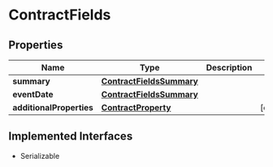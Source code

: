 

# ContractFields


## Properties

Name | Type | Description | Notes
------------ | ------------- | ------------- | -------------
**summary** | [**ContractFieldsSummary**](ContractFieldsSummary.md) |  | 
**eventDate** | [**ContractFieldsSummary**](ContractFieldsSummary.md) |  | 
**additionalProperties** | [**ContractProperty**](ContractProperty.md) |  |  [optional]


## Implemented Interfaces

* Serializable


